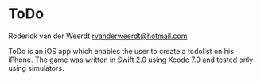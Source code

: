 # ToDo
Roderick van der Weerdt <rvanderweerdt@hotmail.com>

 ToDo is an iOS app which enables the user to create a todolist on his iPhone. The game was written in Swift 2.0 using Xcode 7.0 and tested only using simulators.